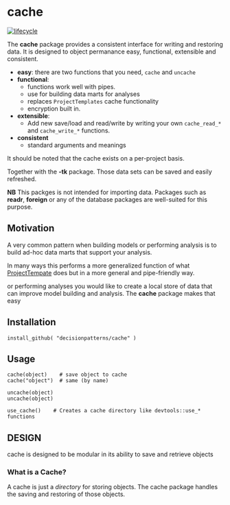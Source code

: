 # cache 

[![lifecycle](https://img.shields.io/badge/lifecycle-maturing-blue.svg)](https://www.tidyverse.org/lifecycle/#maturing)

The **cache** package provides a consistent interface for writing and
restoring data. It is designed to object permanance easy, functional, 
extensible and consistent.  

  - **easy**: there are two functions that you need, `cache` and `uncache`
  - **functional**: 
    - functions work well with pipes.
    - use for building data marts for analyses
    - replaces `ProjectTemplates` cache functionality
    - encryption built in.
  - **extensible**:
    - Add new save/load and read/write by writing your own `cache_read_*` and
      `cache_write_*` functions.
  - **consistent**
    - standard arguments and meanings
    
It should be noted that the cache exists on a per-project basis.  

Together with the 
**-tk** package. Those data sets can be saved and easily refreshed.



**NB**
This packges is not intended for importing data. Packages such
as **readr**, **foreign** or any of the database packages are well-suited for 
this purpose.


## Motivation 

A very common pattern when building models or performing analysis is to build 
ad-hoc data marts that support your analysis.

In many ways this performs a more generalized function of what 
[ProjectTempate](http://projecttemplate.net) does but in a more general and 
pipe-friendly way.



or performing analyses you would like to create
a local store of data that can improve model building and analysis. The 
**cache** package makes that easy

## Installation 

    install_github( "decisionpatterns/cache" )


## Usage 

    cache(object)    # save object to cache
    cache("object")  # same (by name)
     
    uncache(object)
    uncache(object)
     
    use_cache()    # Creates a cache directory like devtools::use_* functions
    
    
## DESIGN 

cache is designed to be modular in its ability to save and retrieve objects 


### What is a Cache?

A cache is just a *directory* for storing objects. The cache package handles the
saving and restoring of those objects.
